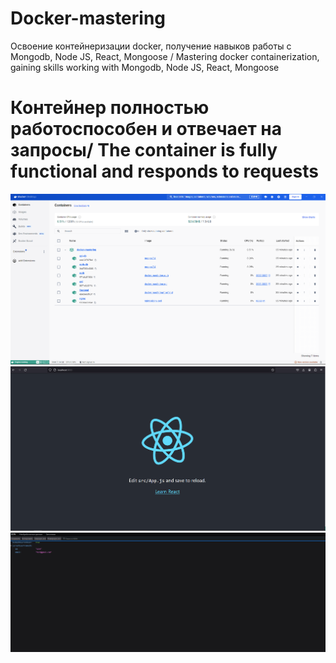 # Docker-mastering
 Освоение контейнеризации docker, получение навыков работы с Mongodb, Node JS, React, Mongoose /  Mastering docker containerization, gaining skills working with Mongodb, Node JS, React, Mongoose

# Контейнер полностью работоспособен и отвечает на запросы/ The container is fully functional and responds to requests


![](https://github.com/Bibosiandre/Docker-mastering/blob/main/demo/1.png)
![](https://github.com/Bibosiandre/Docker-mastering/blob/main/demo/2.png)
![](https://github.com/Bibosiandre/Docker-mastering/blob/main/demo/3.png)
